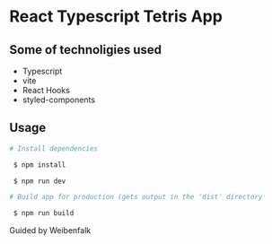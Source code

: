 # React Typescript Tetris App


## Some of technoligies used
- Typescript
- vite
- React Hooks
- styled-components


## Usage
```bash
# Install dependencies

 $ npm install

 $ npm run dev

# Build app for production (gets output in the 'dist' directory

 $ npm run build
```

<p>Guided by Weibenfalk </p> 
